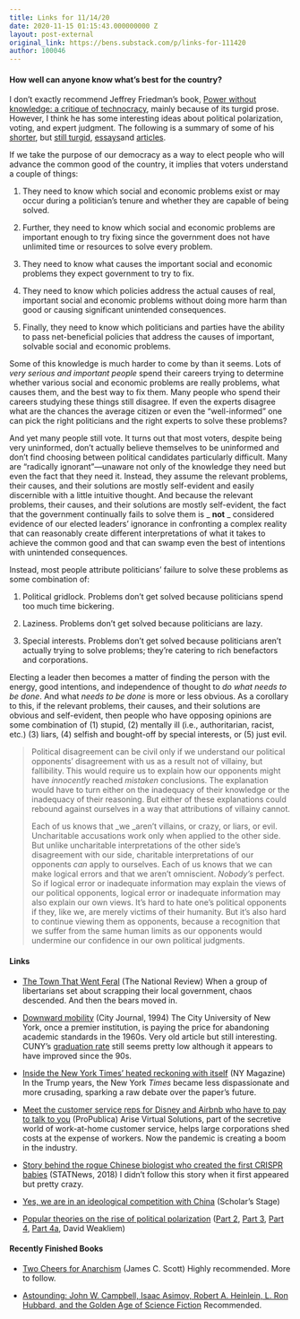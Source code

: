 ```yaml
---
title: Links for 11/14/20
date: 2020-11-15 01:15:43.000000000 Z
layout: post-external
original_link: https://bens.substack.com/p/links-for-111420
author: 100046
---
```


#### How well can anyone know what’s best for the country?

I don’t exactly recommend Jeffrey Friedman’s book, [Power without knowledge: a critique of technocracy](https://www.amazon.com/Power-without-Knowledge-Critique-Technocracy/dp/0190877170), mainly because of its turgid prose. However, I think he has some interesting ideas about political polarization, voting, and expert judgment. The following is a summary of some of his [shorter](https://www.niskanencenter.org/political-ignorance-political-polarization/), but [still turgid](https://www.niskanencenter.org/trump-as-populist/), [essays](https://www.niskanencenter.org/the-legitimacy-crisis/)and [articles](https://www.tandfonline.com/doi/pdf/10.1080/08913811.2017.1410979?casa_token=uytKO_HCSGwAAAAA:O6UynUhLn-wZPCELLCA1IRH10-0uOvlYnqveJXOA5P1ILitCVl0XWUb2ahZ_z4uLhljfHirNwQ).

If we take the purpose of our democracy as a way to elect people who will advance the common good of the country, it implies that voters understand a couple of things:

1. They need to know which social and economic problems exist or may occur during a politician’s tenure and whether they are capable of being solved.

2. Further, they need to know which social and economic problems are important enough to try fixing since the government does not have unlimited time or resources to solve every problem.

3. They need to know what causes the important social and economic problems they expect government to try to fix.

4. They need to know which policies address the actual causes of real, important social and economic problems without doing more harm than good or causing significant unintended consequences.

5. Finally, they need to know which politicians and parties have the ability to pass net-beneficial policies that address the causes of important, solvable social and economic problems.

Some of this knowledge is much harder to come by than it seems. Lots of _very serious and important people_ spend their careers trying to determine whether various social and economic problems are really problems, what causes them, and the best way to fix them. Many people who spend their careers studying these things still disagree. If even the experts disagree what are the chances the average citizen or even the “well-informed” one can pick the right politicians and the right experts to solve these problems?

And yet many people still vote. It turns out that most voters, despite being very uninformed, don’t actually believe themselves to be uninformed and don’t find choosing between political candidates particularly difficult. Many are “radically ignorant”—unaware not only of the knowledge they need but even the fact that they need it. Instead, they assume the relevant problems, their causes, and their solutions are mostly self-evident and easily discernible with a little intuitive thought. And because the relevant problems, their causes, and their solutions are mostly self-evident, the fact that the government continually fails to solve them is _ **not** _ considered evidence of our elected leaders’ ignorance in confronting a complex reality that can reasonably create different interpretations of what it takes to achieve the common good and that can swamp even the best of intentions with unintended consequences.

Instead, most people attribute politicians’ failure to solve these problems as some combination of:

1. Political gridlock. Problems don’t get solved because politicians spend too much time bickering.

2. Laziness. Problems don’t get solved because politicians are lazy. 

3. Special interests. Problems don’t get solved because politicians aren’t actually trying to solve problems; they’re catering to rich benefactors and corporations.

Electing a leader then becomes a matter of finding the person with the energy, good intentions, and independence of thought to _do what needs to be done_. And what _needs to be done_ is more or less obvious. As a corollary to this, if the relevant problems, their causes, and their solutions are obvious and self-evident, then people who have opposing opinions are some combination of (1) stupid, (2) mentally ill (i.e., authoritarian, racist, etc.) (3) liars, (4) selfish and bought-off by special interests, or (5) just evil.

> Political disagreement can be civil only if we understand our political opponents’ disagreement with us as a result not of villainy, but fallibility. This would require us to explain how our opponents might have _innocently_ reached _mistaken_ conclusions. The explanation would have to turn either on the inadequacy of their knowledge or the inadequacy of their reasoning. But either of these explanations could rebound against ourselves in a way that attributions of villainy cannot.
> 
> Each of us knows that _we _aren’t villains, or crazy, or liars, or evil. Uncharitable accusations work only when applied to the other side. But unlike uncharitable interpretations of the other side’s disagreement with our side, charitable interpretations of our opponents _can_ apply to ourselves. Each of us knows that we can make logical errors and that we aren’t omniscient. _Nobody’s_ perfect. So if logical error or inadequate information may explain the views of our political opponents, logical error or inadequate information may also explain our own views. It’s hard to hate one’s political opponents if they, like we, are merely victims of their humanity. But it’s also hard to continue viewing them as opponents, because a recognition that we suffer from the same human limits as our opponents would undermine our confidence in our own political judgments.

#### Links

- [The Town That Went Feral](https://newrepublic.com/article/159662/libertarian-walks-into-bear-book-review-free-town-project) (The National Review) When a group of libertarians set about scrapping their local government, chaos descended. And then the bears moved in.

- [Downward mobility](https://www.city-journal.org/html/downward-mobility-12583.html) (City Journal, 1994) The City University of New York, once a premier institution, is paying the price for abandoning academic standards in the 1960s. Very old article but still interesting. CUNY’s [graduation rate](https://nycfuture.org/research/community-college-completion-in-new-york#:~:text=The%20most%20recent%20three%2Dyear,percent%20at%20CUNY%20community%20colleges.) still seems pretty low although it appears to have improved since the 90s. 

- [Inside the New York Times’ heated reckoning with itself](https://nymag.com/intelligencer/2020/11/inside-the-new-york-times-heated-reckoning-with-itself.html) (NY Magazine) In the Trump years, the New York _Times_ became less dispassionate and more crusading, sparking a raw debate over the paper’s future. 

- [Meet the customer service reps for Disney and Airbnb who have to pay to talk to you](https://www.propublica.org/article/meet-the-customer-service-reps-for-disney-and-airbnb-who-have-to-pay-to-talk-to-you#1001065) (ProPublica) Arise Virtual Solutions, part of the secretive world of work-at-home customer service, helps large corporations shed costs at the expense of workers. Now the pandemic is creating a boom in the industry.

- [Story behind the rogue Chinese biologist who created the first CRISPR babies](https://www.statnews.com/2018/12/17/crispr-shocker-genome-editing-scientist-he-jiankui/) (STATNews, 2018) I didn’t follow this story when it first appeared but pretty crazy.

- [Yes, we are in an ideological competition with China](https://scholars-stage.blogspot.com/2020/09/yes-we-are-in-ideological-competition.html) (Scholar’s Stage)

- [Popular theories on the rise of political polarization](http://justthesocialfacts.blogspot.com/2020/09/the-story-of-decade.html) ([Part 2](http://justthesocialfacts.blogspot.com/2020/09/the-story-of-decade-part-2.html), [Part 3](http://justthesocialfacts.blogspot.com/2020/09/the-story-of-decade-part-3.html), [Part 4](http://justthesocialfacts.blogspot.com/2020/10/the-story-of-decade-part-4.html), [Part 4a](http://justthesocialfacts.blogspot.com/2020/10/the-story-of-decade-part-4a.html), David Weakliem) 

#### Recently Finished Books

- [Two Cheers for Anarchism](https://www.amazon.com/Two-Cheers-Anarchism-Autonomy-Meaningful/dp/0691161038/) (James C. Scott) Highly recommended. More to follow.

- [Astounding: John W. Campbell, Isaac Asimov, Robert A. Heinlein, L. Ron Hubbard, and the Golden Age of Science Fiction](https://www.amazon.com/Astounding-Campbell-Heinlein-Hubbard-Science/dp/006257194X) Recommended. 

